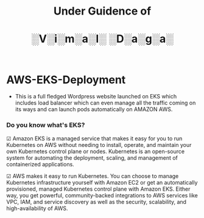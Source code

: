 # <div align="center"> Under Guidence of </div>
# <div align="center"> ░V░i░m░a░l░ ░D░a░g░a░ </div><br>
# AWS-EKS-Deployment

- This is a full fledged Wordpress website launched on EKS which includes load balancer which can even manage all the traffic coming on its ways and can launch pods automatically on AMAZON AWS.

### Do you know what's EKS?
&#9745; Amazon EKS is a managed service that makes it easy for you to run Kubernetes on AWS without needing to install, operate, and maintain your own Kubernetes control plane or nodes. Kubernetes is an open-source system for automating the deployment, scaling, and management of containerized applications. 

&#x2611; AWS makes it easy to run Kubernetes. You can choose to manage Kubernetes infrastructure yourself with Amazon EC2 or get an automatically provisioned, managed Kubernetes control plane with Amazon EKS. Either way, you get powerful, community-backed integrations to AWS services like VPC, IAM, and service discovery as well as the security, scalability, and high-availability of AWS.
